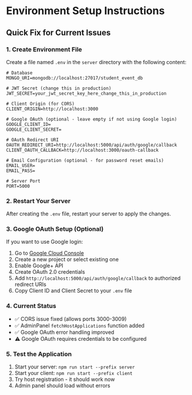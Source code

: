 # Environment Setup Instructions

## Quick Fix for Current Issues

### 1. Create Environment File
Create a file named `.env` in the `server` directory with the following content:

```env
# Database
MONGO_URI=mongodb://localhost:27017/student_event_db

# JWT Secret (change this in production)
JWT_SECRET=your_jwt_secret_key_here_change_this_in_production

# Client Origin (for CORS)
CLIENT_ORIGIN=http://localhost:3000

# Google OAuth (optional - leave empty if not using Google login)
GOOGLE_CLIENT_ID=
GOOGLE_CLIENT_SECRET=

# OAuth Redirect URI
OAUTH_REDIRECT_URI=http://localhost:5000/api/auth/google/callback
CLIENT_OAUTH_CALLBACK=http://localhost:3000/oauth-callback

# Email Configuration (optional - for password reset emails)
EMAIL_USER=
EMAIL_PASS=

# Server Port
PORT=5000
```

### 2. Restart Your Server
After creating the `.env` file, restart your server to apply the changes.

### 3. Google OAuth Setup (Optional)
If you want to use Google login:

1. Go to [Google Cloud Console](https://console.cloud.google.com/)
2. Create a new project or select existing one
3. Enable Google+ API
4. Create OAuth 2.0 credentials
5. Add `http://localhost:5000/api/auth/google/callback` to authorized redirect URIs
6. Copy Client ID and Client Secret to your `.env` file

### 4. Current Status
- ✅ CORS issue fixed (allows ports 3000-3009)
- ✅ AdminPanel `fetchHostApplications` function added
- ✅ Google OAuth error handling improved
- ⚠️ Google OAuth requires credentials to be configured

### 5. Test the Application
1. Start your server: `npm run start --prefix server`
2. Start your client: `npm run start --prefix client`
3. Try host registration - it should work now
4. Admin panel should load without errors
